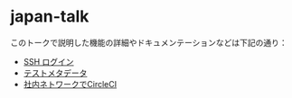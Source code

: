 # japan-talk

このトークで説明した機能の詳細やドキュメンテーションなどは下記の通り：

* [SSH ログイン](https://circleci.com/docs/ssh-build/)
* [テストメタデータ](https://circleci.com/docs/test-metadata/)
* [社内ネトワークでCircleCI](https://circleci.com/enterprise)
